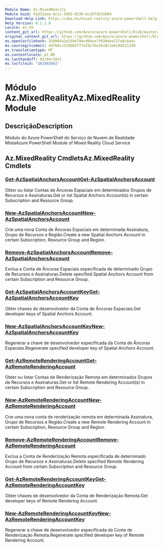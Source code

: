 ```yaml
---
Module Name: Az.MixedReality
Module Guid: 91832aaa-dc11-4583-8239-bce5fd531604
Download Help Link: https://aka.ms/mixed-reality-azure-powershell-help
Help Version: 0.1.1.0
Locale: en-US
content_git_url: https://github.com/Azure/azure-powershell/blob/master/src/MixedReality/MixedReality/help/Az.MixedReality.md
original_content_git_url: https://github.com/Azure/azure-powershell/blob/master/src/MixedReality/MixedReality/help/Az.MixedReality.md
ms.openlocfilehash: 310004a2e15b4794cd94ce7f039dea717e8cba4c
ms.sourcegitcommit: 4dfb0cc533b83f77afdcfbe2618c1e6c8d221330
ms.translationtype: MT
ms.contentlocale: pt-BR
ms.lasthandoff: 03/04/2021
ms.locfileid: "101892842"
---
```

# <span data-ttu-id="b1d99-101">Módulo Az.MixedReality</span><span class="sxs-lookup"><span data-stu-id="b1d99-101">Az.MixedReality Module</span></span>
## <span data-ttu-id="b1d99-102">Descrição</span><span class="sxs-lookup"><span data-stu-id="b1d99-102">Description</span></span>
<span data-ttu-id="b1d99-103">Módulo do Azure PowerShell do Serviço de Nuvem de Realidade Mista</span><span class="sxs-lookup"><span data-stu-id="b1d99-103">Azure PowerShell Module of Mixed Reality Cloud Service</span></span>

## <span data-ttu-id="b1d99-104">Az.MixedReality Cmdlets</span><span class="sxs-lookup"><span data-stu-id="b1d99-104">Az.MixedReality Cmdlets</span></span>
### [<span data-ttu-id="b1d99-105">Get-AzSpatialAnchorsAccount</span><span class="sxs-lookup"><span data-stu-id="b1d99-105">Get-AzSpatialAnchorsAccount</span></span>](Get-AzSpatialAnchorsAccount.md)
<span data-ttu-id="b1d99-106">Obter ou listar Contas de Âncoras Espaciais em determinados Grupos de Recursos e Assinaturas.</span><span class="sxs-lookup"><span data-stu-id="b1d99-106">Get or list Spatial Anchors Account(s) in certain Subscription and Resource Group.</span></span>

### [<span data-ttu-id="b1d99-107">New-AzSpatialAnchorsAccount</span><span class="sxs-lookup"><span data-stu-id="b1d99-107">New-AzSpatialAnchorsAccount</span></span>](New-AzSpatialAnchorsAccount.md)
<span data-ttu-id="b1d99-108">Crie uma nova Conta de Âncoras Espaciais em determinada Assinatura, Grupo de Recursos e Região.</span><span class="sxs-lookup"><span data-stu-id="b1d99-108">Create a new Spatial Anchors Account in certain Subscription, Resource Group and Region.</span></span>

### [<span data-ttu-id="b1d99-109">Remove-AzSpatialAnchorsAccount</span><span class="sxs-lookup"><span data-stu-id="b1d99-109">Remove-AzSpatialAnchorsAccount</span></span>](Remove-AzSpatialAnchorsAccount.md)
<span data-ttu-id="b1d99-110">Exclua a Conta de Âncoras Espaciais especificada de determinado Grupo de Recursos e Assinaturas.</span><span class="sxs-lookup"><span data-stu-id="b1d99-110">Delete specified Spatial Anchors Account from certain Subscription and Resource Group.</span></span>

### [<span data-ttu-id="b1d99-111">Get-AzSpatialAnchorsAccountKey</span><span class="sxs-lookup"><span data-stu-id="b1d99-111">Get-AzSpatialAnchorsAccountKey</span></span>](Get-AzSpatialAnchorsAccountKey.md)
<span data-ttu-id="b1d99-112">Obter chaves do desenvolvedor da Conta de Âncoras Espaciais.</span><span class="sxs-lookup"><span data-stu-id="b1d99-112">Get developer keys of Spatial Anchors Account.</span></span>

### [<span data-ttu-id="b1d99-113">New-AzSpatialAnchorsAccountKey</span><span class="sxs-lookup"><span data-stu-id="b1d99-113">New-AzSpatialAnchorsAccountKey</span></span>](New-AzSpatialAnchorsAccountKey.md)
<span data-ttu-id="b1d99-114">Regenerar a chave de desenvolvedor especificada da Conta de Âncoras Espaciais.</span><span class="sxs-lookup"><span data-stu-id="b1d99-114">Regenerate specified developer key of Spatial Anchors Account.</span></span>

### [<span data-ttu-id="b1d99-115">Get-AzRemoteRenderingAccount</span><span class="sxs-lookup"><span data-stu-id="b1d99-115">Get-AzRemoteRenderingAccount</span></span>](Get-AzRemoteRenderingAccount.md)
<span data-ttu-id="b1d99-116">Obter ou listar Contas de Renderização Remota em determinados Grupos de Recursos e Assinaturas.</span><span class="sxs-lookup"><span data-stu-id="b1d99-116">Get or list Remote Rendering Account(s) in certain Subscription and Resource Group.</span></span>

### [<span data-ttu-id="b1d99-117">New-AzRemoteRenderingAccount</span><span class="sxs-lookup"><span data-stu-id="b1d99-117">New-AzRemoteRenderingAccount</span></span>](New-AzRemoteRenderingAccount.md)
<span data-ttu-id="b1d99-118">Crie uma nova conta de renderização remota em determinada Assinatura, Grupo de Recursos e Região.</span><span class="sxs-lookup"><span data-stu-id="b1d99-118">Create a new Remote Rendering Account in certain Subscription, Resource Group and Region.</span></span>

### [<span data-ttu-id="b1d99-119">Remove-AzRemoteRenderingAccount</span><span class="sxs-lookup"><span data-stu-id="b1d99-119">Remove-AzRemoteRenderingAccount</span></span>](Remove-AzRemoteRenderingAccount.md)
<span data-ttu-id="b1d99-120">Exclua a Conta de Renderização Remota especificada de determinado Grupo de Recursos e Assinaturas.</span><span class="sxs-lookup"><span data-stu-id="b1d99-120">Delete specified Remote Rendering Account from certain Subscription and Resource Group.</span></span>

### [<span data-ttu-id="b1d99-121">Get-AzRemoteRenderingAccountKey</span><span class="sxs-lookup"><span data-stu-id="b1d99-121">Get-AzRemoteRenderingAccountKey</span></span>](Get-AzRemoteRenderingAccountKey.md)
<span data-ttu-id="b1d99-122">Obter chaves de desenvolvedor da Conta de Renderização Remota.</span><span class="sxs-lookup"><span data-stu-id="b1d99-122">Get developer keys of Remote Rendering Account.</span></span>

### [<span data-ttu-id="b1d99-123">New-AzRemoteRenderingAccountKey</span><span class="sxs-lookup"><span data-stu-id="b1d99-123">New-AzRemoteRenderingAccountKey</span></span>](New-AzRemoteRenderingAccountKey.md)
<span data-ttu-id="b1d99-124">Regenerar a chave de desenvolvedor especificada da Conta de Renderização Remota.</span><span class="sxs-lookup"><span data-stu-id="b1d99-124">Regenerate specified developer key of Remote Rendering Account.</span></span>